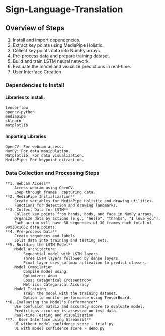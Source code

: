 # Sign-Language-Translation

## Overview of Steps
   1. Install and import dependencies.
   2.  Extract key points using MediaPipe Holistic.
   3.  Collect key points data into NumPy arrays.
   4.  Pre-process data and prepare training dataset.
   5.  Build and train LSTM neural network.
   6.  Evaluate the model and visualize predictions in real-time.
   7. User Interface Creation
### Dependencies to Install
#### Libraries to install:
    tensorflow
    opencv-python
    mediapipe
    sklearn
    matplotlib
#### Importing Libraries
    OpenCV: For webcam access.
    NumPy: For data manipulation.
    Matplotlib: For data visualization.
    MediaPipe: For keypoint extraction.
### Data Collection and Processing Steps
    **1. Webcam Access**
        Access webcam using OpenCV.
        Loop through frames, capturing data.
    **2. MediaPipe Initialization**
        Create variables for MediaPipe Holistic and drawing utilities.
        Functions for detection and drawing landmarks.
    **3. Collect Data for LSTM**
        Collect key points from hands, body, and face in NumPy arrays.
        Organize data by actions (e.g., "hello", "thanks", "I love you").
        Each action will have 30 sequences of 30 frames each—total of 90x30x1662 data points.
    **4. Pre-process Data**
        Create sequences and labels.
        Split data into training and testing sets.
    **5. Building the LSTM Model**
        Model architecture:
            Sequential model with LSTM layers.
            Three LSTM layers followed by dense layers.
            Final layer uses softmax activation to predict classes.
        Model Compilation
            Compile model using:
            Optimizer: Adam
            Loss: Categorical Crossentropy
            Metrics: Categorical Accuracy
        Model Training
            Train the model with the training dataset.
            Option to monitor performance using TensorBoard.
    **6. Evaluating the Model's Performance**
        Use confusion matrix and accuracy score to evaluate model.
        Predictions accuracy is assessed on test data.
        Real-time Testing and Visualization
    **7.  User Interface using Streamlit**
        UI without model confidence score - trial.py
        UI with model confidence score - demo.py    
        